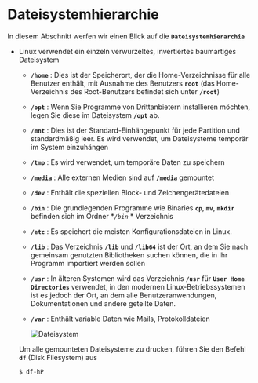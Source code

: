 # Dateisystemhierarchie

In diesem Abschnitt werfen wir einen Blick auf die **`Dateisystemhierarchie`**
- Linux verwendet ein einzeln verwurzeltes, invertiertes baumartiges Dateisystem
   - **`/home`** : Dies ist der Speicherort, der die Home-Verzeichnisse für alle Benutzer enthält, mit Ausnahme des Benutzers **`root`** (das Home-Verzeichnis des Root-Benutzers befindet sich unter **`/root`**)
   - **`/opt`** : Wenn Sie Programme von Drittanbietern installieren möchten, legen Sie diese im Dateisystem **`/opt`** ab.
   - **`/mnt`** : Dies ist der Standard-Einhängepunkt für jede Partition und standardmäßig leer. Es wird verwendet, um Dateisysteme temporär im System einzuhängen
   - **`/tmp`** : Es wird verwendet, um temporäre Daten zu speichern
   - **`/media`** : Alle externen Medien sind auf **`/media`** gemountet
   - **`/dev`** : Enthält die speziellen Block- und Zeichengerätedateien
   - **`/bin`** : Die grundlegenden Programme wie Binaries **`cp`**, **`mv`**, **`mkdir`** befinden sich im Ordner **`/bin`* * Verzeichnis
   - **`/etc`** : Es speichert die meisten Konfigurationsdateien in Linux.
   - **`/lib`** : Das Verzeichnis **`/lib`** und **`/lib64`** ist der Ort, an dem Sie nach gemeinsam genutzten Bibliotheken suchen können, die in Ihr Programm importiert werden sollen
   - **`/usr`** : In älteren Systemen wird das Verzeichnis **`/usr`** für **`User Home Directories`** verwendet, in den modernen Linux-Betriebssystemen ist es jedoch der Ort, an dem alle Benutzeranwendungen, Dokumentationen und andere geteilte Daten.
   - **`/var`** : Enthält variable Daten wie Mails, Protokolldateien

       ![Dateisystem](../../images/Dateisystem.PNG)

  Um alle gemounteten Dateisysteme zu drucken, führen Sie den Befehl **`df`** (Disk Filesystem) aus
  ```
  $ df-hP
  ```
